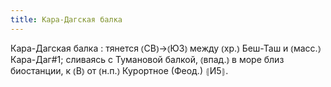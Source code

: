 ```yaml
---
title: Кара-Дагская балка
---
```


Кара-Дагская балка
: тянется ⦅СВ⦆→⦅ЮЗ⦆ между ⦅хр.⦆ Беш-Таш и ⦅масс.⦆ Кара-Даг#1; сливаясь с Тумановой балкой, ⦅впад.⦆ в море близ биостанции, к ⦅В⦆ от ⦅н.п.⦆ Курортное (Феод.) ⦃И5⦄.
